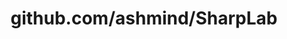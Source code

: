 ---
layout: post
title: github.com/ashmind/SharpLab
categories: link
tags: [انگلیسی, گیت‌هاب, برنامه‌نویسی]
---